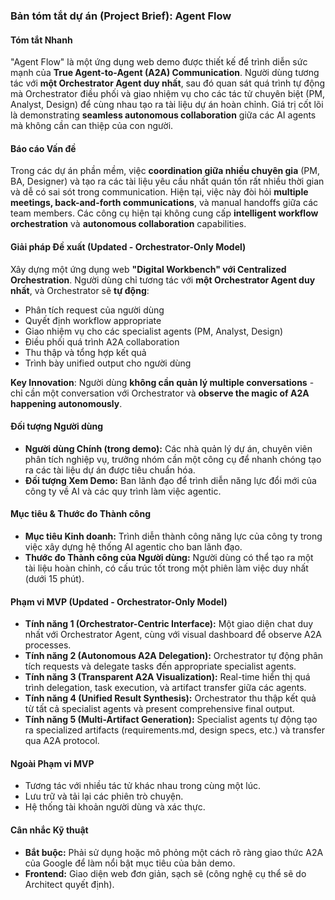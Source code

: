 ### **Bản tóm tắt dự án (Project Brief): Agent Flow**

#### **Tóm tắt Nhanh**
"Agent Flow" là một ứng dụng web demo được thiết kế để trình diễn sức mạnh của **True Agent-to-Agent (A2A) Communication**. Người dùng tương tác với **một Orchestrator Agent duy nhất**, sau đó quan sát quá trình tự động mà Orchestrator điều phối và giao nhiệm vụ cho các tác tử chuyên biệt (PM, Analyst, Design) để cùng nhau tạo ra tài liệu dự án hoàn chỉnh. Giá trị cốt lõi là demonstrating **seamless autonomous collaboration** giữa các AI agents mà không cần can thiệp của con người.

#### **Báo cáo Vấn đề**
Trong các dự án phần mềm, việc **coordination giữa nhiều chuyên gia** (PM, BA, Designer) và tạo ra các tài liệu yêu cầu nhất quán tốn rất nhiều thời gian và dễ có sai sót trong communication. Hiện tại, việc này đòi hỏi **multiple meetings, back-and-forth communications**, và manual handoffs giữa các team members. Các công cụ hiện tại không cung cấp **intelligent workflow orchestration** và **autonomous collaboration** capabilities.

#### **Giải pháp Đề xuất (Updated - Orchestrator-Only Model)**
Xây dựng một ứng dụng web **"Digital Workbench" với Centralized Orchestration**. Người dùng chỉ tương tác với **một Orchestrator Agent duy nhất**, và Orchestrator sẽ **tự động**:
- Phân tích request của người dùng  
- Quyết định workflow appropriate
- Giao nhiệm vụ cho các specialist agents (PM, Analyst, Design)
- Điều phối quá trình A2A collaboration
- Thu thập và tổng hợp kết quả
- Trình bày unified output cho người dùng

**Key Innovation**: Người dùng **không cần quản lý multiple conversations** - chỉ cần một conversation với Orchestrator và **observe the magic of A2A happening autonomously**.

#### **Đối tượng Người dùng**
* **Người dùng Chính (trong demo):** Các nhà quản lý dự án, chuyên viên phân tích nghiệp vụ, trưởng nhóm cần một công cụ để nhanh chóng tạo ra các tài liệu dự án được tiêu chuẩn hóa.
* **Đối tượng Xem Demo:** Ban lãnh đạo để trình diễn năng lực đổi mới của công ty về AI và các quy trình làm việc agentic.

#### **Mục tiêu & Thước đo Thành công**
* **Mục tiêu Kinh doanh:** Trình diễn thành công năng lực của công ty trong việc xây dựng hệ thống AI agentic cho ban lãnh đạo.
* **Thước đo Thành công của Người dùng:** Người dùng có thể tạo ra một tài liệu hoàn chỉnh, có cấu trúc tốt trong một phiên làm việc duy nhất (dưới 15 phút).

#### **Phạm vi MVP (Updated - Orchestrator-Only Model)**
* **Tính năng 1 (Orchestrator-Centric Interface):** Một giao diện chat duy nhất với Orchestrator Agent, cùng với visual dashboard để observe A2A processes.
* **Tính năng 2 (Autonomous A2A Delegation):** Orchestrator tự động phân tích requests và delegate tasks đến appropriate specialist agents.
* **Tính năng 3 (Transparent A2A Visualization):** Real-time hiển thị quá trình delegation, task execution, và artifact transfer giữa các agents.
* **Tính năng 4 (Unified Result Synthesis):** Orchestrator thu thập kết quả từ tất cả specialist agents và present comprehensive final output.
* **Tính năng 5 (Multi-Artifact Generation):** Specialist agents tự động tạo ra specialized artifacts (requirements.md, design specs, etc.) và transfer qua A2A protocol.

#### **Ngoài Phạm vi MVP**
* Tương tác với nhiều tác tử khác nhau trong cùng một lúc.
* Lưu trữ và tải lại các phiên trò chuyện.
* Hệ thống tài khoản người dùng và xác thực.

#### **Cân nhắc Kỹ thuật**
* **Bắt buộc:** Phải sử dụng hoặc mô phỏng một cách rõ ràng giao thức A2A của Google để làm nổi bật mục tiêu của bản demo.
* **Frontend:** Giao diện web đơn giản, sạch sẽ (công nghệ cụ thể sẽ do Architect quyết định).